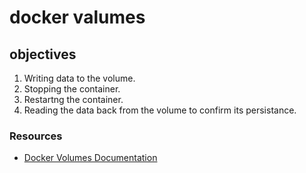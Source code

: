 # docker valumes
## objectives
1. Writing data to the volume.
2. Stopping the container.
3. Restartng the container.
4. Reading the data back from the volume to confirm its persistance.
### Resources
* [Docker Volumes Documentation](https://docs.docker.com/storage/volumes/)
